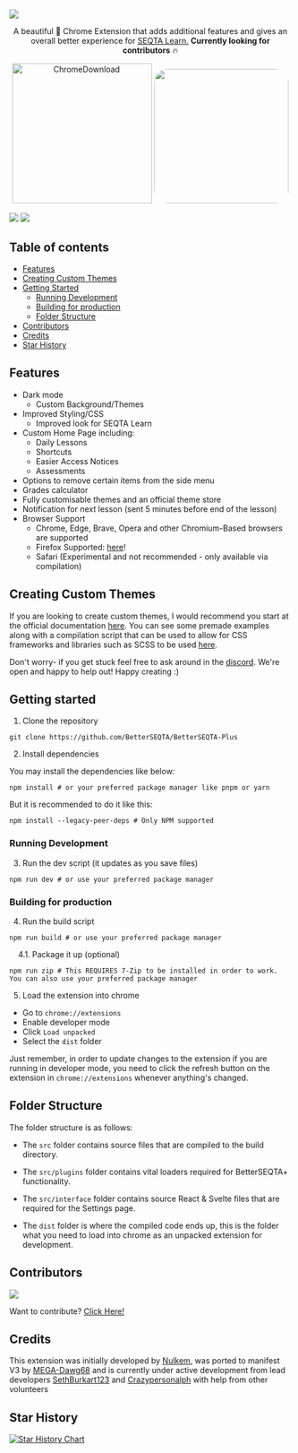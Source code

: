 #

<a href="https://chromewebstore.google.com/detail/betterseqta+/afdgaoaclhkhemfkkkonemoapeinchel">
  <img src="https://socialify.git.ci/betterseqta/betterseqta-plus/image?description=1&font=Inter&forks=1&issues=1&logo=data%3Aimage%2Fsvg%2Bxml%2C%253Csvg%20height%3D%27656pt%27%20fill%3D%27white%27%20preserveAspectRatio%3D%27xMidYMid%20meet%27%20viewBox%3D%270%200%20658%20656%27%20width%3D%27658pt%27%20xmlns%3D%27http%3A%2F%2Fwww.w3.org%2F2000%2Fsvg%27%253E%253Cg%20transform%3D%27matrix(.1%200%200%20-.1%200%20656)%27%253E%253Cpath%20d%3D%27m2960%206499c-918-100-1726-561-2278-1299-196-262-374-609-475-925-171-533-203-1109-91-1655%20228-1115%201030-2032%202104-2408%20356-124%20680-177%201080-176%20269%201%20403%2014%20650%2064%20790%20159%201503%20624%201980%201290%20714%20998%20799%202342%20217%203420-488%20902-1361%201515-2382%201671-113%2017-196%2022-430%2024-159%202-328-1-375-6zm566-1443c476-99%20885-385%201134-791%20190-309%20282-696%20250-1045-22-240-73-420-180-635-78-156-159-275-274-401l-77-84h445%20446v-235-236l-1162%204-1163%203-100%2023c-449%20101-812%20337-1071%20697-77%20107-193%20335-233%20459-115%20358-116%20726-1%201078%20209%20644%20766%201101%201446%201187%20128%2016%20405%204%20540-24z%27%2F%253E%253Cpath%20d%3D%27m3065%204604c-250-36-396-89-576-209-280-187-470-478-535-821-25-135-16-395%2019-525%2095-351%20331-644%20651-806%2098-49%20225-93%20331-114%2092-18%20368-18%20460%200%20481%2095%20853%20444%20982%20921%2035%20129%2044%20389%2019%20524-36%20191-121%20387-228%20531-186%20249-476%20428-783%20485-65%2012-291%2021-340%2014z%27%2F%253E%253C%2Fg%253E%253C%2Fsvg%253E&name=1&owner=1&pattern=Signal&stargazers=1&theme=Dark" />
</a>

<p align="center">
  A beautiful 🤩 Chrome Extension that adds additional features and gives an overall better experience for <a href="https://educationhorizons.com/solutions/seqta/">SEQTA Learn.</a> <strong>Currently looking for contributors</strong> 🔥
</p>

<p align="center">
 <a target="_blank" href="https://chrome.google.com/webstore/detail/betterseqta%20/afdgaoaclhkhemfkkkonemoapeinchel"><img src="https://user-images.githubusercontent.com/95666457/149519713-159d7ef7-2c21-4034-a616-f037ff46d9a4.png" alt="ChromeDownload" width="250"></a>
  <a target="_blank" href="https://discord.gg/YzmbnCDkat"><img src="https://github.com/SethBurkart123/EvenBetterSEQTA/assets/108050083/23055730-b16e-44c0-9bef-221d8545af92" width="240" style="border-radius:10%;" /></a>
</p>

<div>
  <img src="https://img.shields.io/chrome-web-store/users/afdgaoaclhkhemfkkkonemoapeinchel" />
  <img src="https://img.shields.io/chrome-web-store/rating/afdgaoaclhkhemfkkkonemoapeinchel" />
</div>

## Table of contents

- [Features](#features)
- [Creating Custom Themes](#creating-custom-themes)
- [Getting Started](#getting-started)
  - [Running Development](#running-development)
  - [Building for production](#building-for-production)
  - [Folder Structure](#folder-structure)
- [Contributors](#contributors)
- [Credits](#credits)
- [Star History](#star-history)

## Features

- Dark mode
  - Custom Background/Themes
- Improved Styling/CSS
  - Improved look for SEQTA Learn
- Custom Home Page including:
  - Daily Lessons
  - Shortcuts
  - Easier Access Notices
  - Assessments
- Options to remove certain items from the side menu
- Grades calculator
- Fully customisable themes and an official theme store
- Notification for next lesson (sent 5 minutes before end of the lesson)
- Browser Support
  - Chrome, Edge, Brave, Opera and other Chromium-Based browsers are supported
  - Firefox Supported: [here](https://addons.mozilla.org/en-US/firefox/addon/betterseqta-plus/)!
  - Safari (Experimental and not recommended - only available via compilation)

## Creating Custom Themes

If you are looking to create custom themes, I would recommend you start at the official documentation [here](https://betterseqta.gitbook.io/betterseqta-docs). You can see some premade examples along with a compilation script that can be used to allow for CSS frameworks and libraries such as SCSS to be used [here](https://github.com/BetterSEQTA/BetterSEQTA-Theme-Generator).

Don't worry- if you get stuck feel free to ask around in the [discord](https://discord.gg/YzmbnCDkat). We're open and happy to help out! Happy creating :)

## Getting started

1. Clone the repository

```
git clone https://github.com/BetterSEQTA/BetterSEQTA-Plus
```

2. Install dependencies

You may install the dependencies like below:

```
npm install # or your preferred package manager like pnpm or yarn
```

But it is recommended to do it like this:

```
npm install --legacy-peer-deps # Only NPM supported
```

### Running Development

3. Run the dev script (it updates as you save files)

```
npm run dev # or use your preferred package manager
```

### Building for production

4. Run the build script

```
npm run build # or use your preferred package manager
```

&nbsp;&nbsp;&nbsp; 4.1. Package it up (optional)

```
npm run zip # This REQUIRES 7-Zip to be installed in order to work. You can also use your preferred package manager
```

5. Load the extension into chrome

- Go to `chrome://extensions`
- Enable developer mode
- Click `Load unpacked`
- Select the `dist` folder

Just remember, in order to update changes to the extension if you are running in developer mode, you need to click the refresh button on the extension in `chrome://extensions` whenever anything's changed.

## Folder Structure

The folder structure is as follows:

- The `src` folder contains source files that are compiled to the build directory.

- The `src/plugins` folder contains vital loaders required for BetterSEQTA+ functionality.

- The `src/interface` folder contains source React & Svelte files that are required for the Settings page.

- The `dist` folder is where the compiled code ends up, this is the folder what you need to load into chrome as an unpacked extension for development.

## Contributors

<a href="https://github.com/betterseqta/betterseqta-plus/graphs/contributors">
  <img src="https://contrib.rocks/image?repo=betterseqta/betterseqta-plus" />
</a>

Want to contribute? [Click Here!](https://github.com/BetterSEQTA/BetterSEQTA-Plus/blob/main/CONTRIBUTING.md)

## Credits

This extension was initially developed by [Nulkem](https://github.com/Nulkem/betterseqta), was ported to manifest V3 by [MEGA-Dawg68](https://github.com/MEGA-Dawg68) and is currently under active development from lead developers [SethBurkart123](https://github.com/SethBurkart123) and [Crazypersonalph](https://github.com/Crazypersonalph) with help from other volunteers

## Star History

[![Star History Chart](https://api.star-history.com/svg?repos=BetterSEQTA/BetterSEQTA-Plus&type=Date)](https://star-history.com/#BetterSEQTA/BetterSEQTA-Plus&Date)
